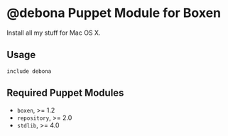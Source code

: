 # @debona Puppet Module for Boxen

Install all my stuff for Mac OS X.

## Usage

```puppet
include debona
```

## Required Puppet Modules

* `boxen`, >= 1.2
* `repository`, >= 2.0
* `stdlib`, >= 4.0
